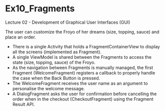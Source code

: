 # Ex10_Fragments
Lecture 02 - Development of Graphical User Interfaces (GUI)

The user can customize the Froyo of her dreams (size, topping, sauce) and place an order.
- There is a single Activity that holds a FragmentContainerView to display all the screens (implemented as Fragment).
- A single ViewModel is shared between the Fragments to access the state (size, topping, sauce) of the Froyo.
- As the navigation between Fragments is manually managed, the first Fragment (WelcomeFragment) registers a callback to properly handle the case when the Back Button is pressed.
- The WelcomeFragment receives the user name as an argument to personalise the welcome message.
- A DialogFragment asks the user for confirmation before cancelling the order when in the checkout (CheckoutFragment) using the Fragment Result API.